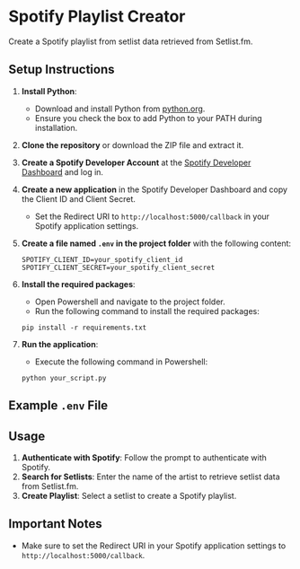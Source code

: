 # Spotify Playlist Creator

Create a Spotify playlist from setlist data retrieved from Setlist.fm.

## Setup Instructions

1. **Install Python**:
   - Download and install Python from [python.org](https://www.python.org/downloads/).
   - Ensure you check the box to add Python to your PATH during installation.

2. **Clone the repository** or download the ZIP file and extract it.

3. **Create a Spotify Developer Account** at the [Spotify Developer Dashboard](https://developer.spotify.com/dashboard/) and log in.

4. **Create a new application** in the Spotify Developer Dashboard and copy the Client ID and Client Secret.
   - Set the Redirect URI to `http://localhost:5000/callback` in your Spotify application settings.

5. **Create a file named `.env` in the project folder** with the following content:
    ```
    SPOTIFY_CLIENT_ID=your_spotify_client_id
    SPOTIFY_CLIENT_SECRET=your_spotify_client_secret
    ```

6. **Install the required packages**:
   - Open Powershell and navigate to the project folder.
   - Run the following command to install the required packages:
    ```
    pip install -r requirements.txt
    ```

7. **Run the application**:
    - Execute the following command in Powershell:
    ```
    python your_script.py
    ```

## Example `.env` File

## Usage

1. **Authenticate with Spotify**: Follow the prompt to authenticate with Spotify.
2. **Search for Setlists**: Enter the name of the artist to retrieve setlist data from Setlist.fm.
3. **Create Playlist**: Select a setlist to create a Spotify playlist.

## Important Notes

- Make sure to set the Redirect URI in your Spotify application settings to `http://localhost:5000/callback`.

